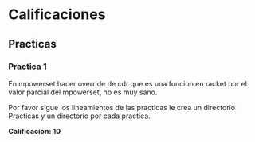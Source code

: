 # Calificaciones

## Practicas

### Practica 1

En mpowerset hacer override de cdr que es una funcion en racket por el valor parcial del mpowerset, no es muy sano.

Por favor sigue los lineamientos de las practicas ie crea un directorio
Practicas y un directorio por cada practica.

**Calificacion: 10**